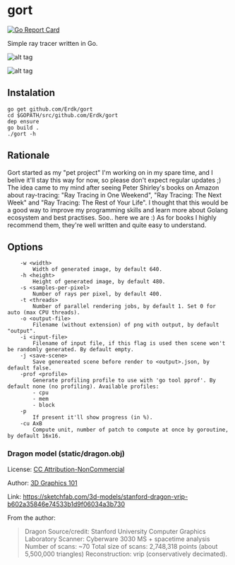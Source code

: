# gort
[![Go Report Card](https://goreportcard.com/badge/github.com/Erdk/gort)](https://goreportcard.com/report/github.com/Erdk/gort)

Simple ray tracer written in Go.

![alt tag](https://raw.githubusercontent.com/Erdk/gort/master/static/output.png)

![alt tag](https://raw.githubusercontent.com/Erdk/gort/master/static/output_20190506154848.png)

## Instalation

```
go get github.com/Erdk/gort
cd $GOPATH/src/github.com/Erdk/gort
dep ensure
go build .
./gort -h
```

## Rationale

Gort started as my "pet project" I'm working on in my spare time, 
and I belive it'll stay this way for now, so please don't expect 
regular updates ;) The idea came to my  mind after seeing Peter 
Shirley's books on Amazon about ray-tracing: "Ray Tracing in One Weekend", 
"Ray Tracing: The Next Week" and 
 "Ray Tracing: The Rest of Your Life". I thought that this would be a 
 good way to improve my programming skills and learn more about Golang
 ecosystem and best practises. Soo.. here we are :) As for books I 
 highly recommend them, they're well written and quite easy to understand.

## Options

```
    -w <width>
        Width of generated image, by default 640.
    -h <height>
        Height of generated image, by default 480.
    -s <samples-per-pixel>
        Number of rays per pixel, by default 400.
    -t <threads>
        Number of parallel rendering jobs, by default 1. Set 0 for auto (max CPU threads).
    -o <output-file>
        Filename (without extension) of png with output, by default "output".
    -i <input-file>
        Filename of input file, if this flag is used then scene won't be randomly generated. By default empty.
    -j <save-scene>
        Save genereated scene before render to <output>.json, by default false.
    -prof <profile>
        Generate profiling profile to use with 'go tool pprof'. By default none (no profiling). Available profiles:
        - cpu 
        - mem
        - block
    -p
        If present it'll show progress (in %).
    -cu AxB
        Compute unit, number of patch to compute at once by goroutine, by default 16x16.
```

### Dragon model (static/dragon.obj)
License: [CC Attribution-NonCommercial](https://creativecommons.org/licenses/by-nc/4.0/)

Author: [3D Graphics 101](https://sketchfab.com/3dgraphics)

Link: https://sketchfab.com/3d-models/stanford-dragon-vrip-b602a35846e74533b1d9f06034a3b730

From the author: 
> Dragon Source/credit: Stanford University Computer Graphics Laboratory Scanner: Cyberware 3030 MS + spacetime analysis Number of scans: ~70 Total size of scans: 2,748,318 points (about 5,500,000 triangles) Reconstruction: vrip (conservatively decimated).